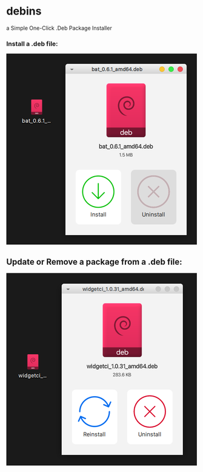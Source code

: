 # debins
a Simple One-Click .Deb Package Installer

### Install a .deb file:
![Image](https://raw.githubusercontent.com/eminfedar/debins/dev-unstable/debins2.png)

## Update or Remove a package from a .deb file:
![Image](https://raw.githubusercontent.com/eminfedar/debins/dev-unstable/debins1.png)